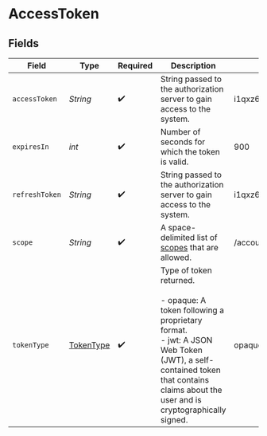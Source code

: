 # AccessToken


## Fields

| Field                                                                                                                                                                                                     | Type                                                                                                                                                                                                      | Required                                                                                                                                                                                                  | Description                                                                                                                                                                                               | Example                                                                                                                                                                                                   |
| --------------------------------------------------------------------------------------------------------------------------------------------------------------------------------------------------------- | --------------------------------------------------------------------------------------------------------------------------------------------------------------------------------------------------------- | --------------------------------------------------------------------------------------------------------------------------------------------------------------------------------------------------------- | --------------------------------------------------------------------------------------------------------------------------------------------------------------------------------------------------------- | --------------------------------------------------------------------------------------------------------------------------------------------------------------------------------------------------------- |
| `accessToken`                                                                                                                                                                                             | *String*                                                                                                                                                                                                  | :heavy_check_mark:                                                                                                                                                                                        | String passed to the authorization server to gain access to the system.                                                                                                                                   | i1qxz68gu50zp4i8ceyxqogmq7y0yienm52351c6...                                                                                                                                                               |
| `expiresIn`                                                                                                                                                                                               | *int*                                                                                                                                                                                                     | :heavy_check_mark:                                                                                                                                                                                        | Number of seconds for which the token is valid.                                                                                                                                                           | 900                                                                                                                                                                                                       |
| `refreshToken`                                                                                                                                                                                            | *String*                                                                                                                                                                                                  | :heavy_check_mark:                                                                                                                                                                                        | String passed to the authorization server to gain access to the system.                                                                                                                                   | i1qxz68gu50zp4i8ceyxqogmq7y0yienm52351c6...                                                                                                                                                               |
| `scope`                                                                                                                                                                                                   | *String*                                                                                                                                                                                                  | :heavy_check_mark:                                                                                                                                                                                        | A space-delimited list of [scopes](https://docs.moov.io/api/authentication/scopes/) that are allowed.                                                                                                     | /accounts.write                                                                                                                                                                                           |
| `tokenType`                                                                                                                                                                                               | [TokenType](../../models/components/TokenType.md)                                                                                                                                                         | :heavy_check_mark:                                                                                                                                                                                        | Type of token returned.<br/><br/>  - opaque: A token following a proprietary format.<br/>  - jwt: A JSON Web Token (JWT), a self-contained token that contains claims about the user and is cryptographically signed. | opaque                                                                                                                                                                                                    |